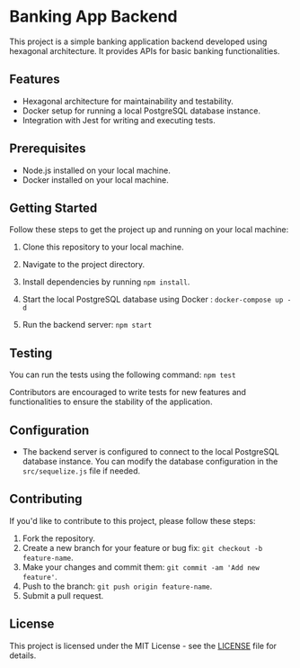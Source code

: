 # Banking App Backend

This project is a simple banking application backend developed using hexagonal architecture. It provides APIs for basic banking functionalities.

## Features

- Hexagonal architecture for maintainability and testability.
- Docker setup for running a local PostgreSQL database instance.
- Integration with Jest for writing and executing tests.

## Prerequisites

- Node.js installed on your local machine.
- Docker installed on your local machine.

## Getting Started

Follow these steps to get the project up and running on your local machine:

1. Clone this repository to your local machine.
2. Navigate to the project directory.
3. Install dependencies by running `npm install`.
4. Start the local PostgreSQL database using Docker : `docker-compose up -d`

5. Run the backend server: `npm start`

## Testing

You can run the tests using the following command: `npm test`

Contributors are encouraged to write tests for new features and functionalities to ensure the stability of the application.

## Configuration

- The backend server is configured to connect to the local PostgreSQL database instance. You can modify the database configuration in the `src/sequelize.js` file if needed.

## Contributing

If you'd like to contribute to this project, please follow these steps:

1. Fork the repository.
2. Create a new branch for your feature or bug fix: `git checkout -b feature-name`.
3. Make your changes and commit them: `git commit -am 'Add new feature'`.
4. Push to the branch: `git push origin feature-name`.
5. Submit a pull request.

## License

This project is licensed under the MIT License - see the [LICENSE](LICENSE) file for details.
